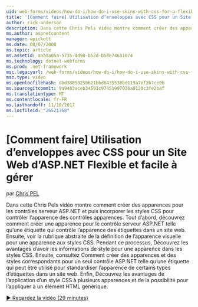 ```yaml
---
uid: web-forms/videos/how-do-i/how-do-i-use-skins-with-css-for-a-flexible-and-maintainable-aspnet-web-site
title: '[Comment faire] Utilisation d’enveloppes avec CSS pour un Site Web ASP.NET Flexible et facile à gérer | Documents Microsoft'
author: rick-anderson
description: Dans cette Chris Pels vidéo montre comment créer des apparences pour les contrôles serveur ASP.NET et puis incorporer les styles CSS pour contrôler l’apparence de l’apparence contr...
ms.author: aspnetcontent
manager: wpickett
ms.date: 08/07/2008
ms.topic: article
ms.assetid: aaada05a-5735-4d90-b52d-b58e746a1074
ms.technology: dotnet-webforms
ms.prod: .net-framework
msc.legacyurl: /web-forms/videos/how-do-i/how-do-i-use-skins-with-css-for-a-flexible-and-maintainable-aspnet-web-site
msc.type: video
ms.openlocfilehash: dbd3805325bb21bbd6435538bd119a7ef2b7ce0b
ms.sourcegitcommit: 9a9483aceb34591c97451997036a9120c3fe2baf
ms.translationtype: MT
ms.contentlocale: fr-FR
ms.lasthandoff: 11/10/2017
ms.locfileid: "26521768"
---
```

<a name="how-do-i-use-skins-with-css-for-a-flexible-and-maintainable-aspnet-web-site"></a>[Comment faire] Utilisation d’enveloppes avec CSS pour un Site Web d’ASP.NET Flexible et facile à gérer
====================
par [Chris PEL](https://twitter.com/chrispels)

Dans cette Chris Pels vidéo montre comment créer des apparences pour les contrôles serveur ASP.NET et puis incorporer les styles CSS pour contrôler l’apparence des contrôles apparences. Tout d’abord, découvrez comment créer une apparence pour le contrôle serveur ASP.NET telle qu’une étiquette qui contrôle l’apparence des étiquettes dans un site web. Ensuite, voir la rubrique abstraite de la définition de l’apparence visuelle pour une apparence aux styles CSS. Pendant ce processus, Découvrez les avantages d’avoir les informations de style pour une apparence dans les styles CSS. Ensuite, consultez Comment créer des apparences et des styles correspondants pour un seul contrôle ASP.NET telle qu’une étiquette qui peut être utilisé pour standardiser l’apparence de certains types d’étiquettes dans un site web. Enfin, Découvrez les avantages de l’application d’un style CSS à plusieurs apparences et de la possibilité pour l’appliquer à un élément HTML générique.

[&#9654; Regardez la vidéo (29 minutes)](https://channel9.msdn.com/Blogs/ASP-NET-Site-Videos/how-do-i-use-skins-with-css-for-a-flexible-and-maintainable-aspnet-web-site)
